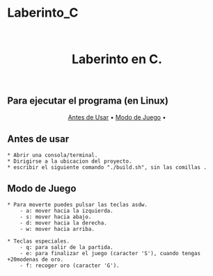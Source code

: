 # Laberinto_C

<h1 align="center">
  <br>
    Laberinto en C.
  <br>
</h1>

<br>

<h2>
    Para ejecutar el programa (en Linux)
</h2>

<p align="center">
  <a href="#antes-de-usar">Antes de Usar</a> •
  <a href="#modo-de-juego">Modo de Juego</a> •
</p>

## Antes de usar
    * Abrir una consola/terminal.
    * Dirigirse a la ubicacion del proyecto.
    * escribir el siguiente comando "./build.sh", sin las comillas .

## Modo de Juego
    * Para moverte puedes pulsar las teclas asdw.
        - a: mover hacia la izquierda.
        - s: mover hacia abajo.
        - d: mover hacia la derecha.
        - w: mover hacia arriba.

    * Teclas especiales.
        - q: para salir de la partida.
        - e: para finalizar el juego (caracter 'S'), cuando tengas +20modenas de oro.
        - f: recoger oro (caracter 'G').